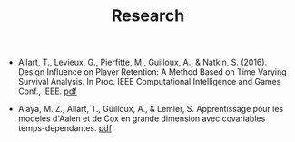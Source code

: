 ﻿---
layout: page
sidebar: true
title: Research
---


* Allart, T., Levieux, G., Pierfitte, M., Guilloux, A., & Natkin, S. (2016). Design Influence on Player Retention: A Method Based on Time Varying Survival Analysis. In Proc. IEEE Computational Intelligence and Games Conf., IEEE.
[pdf](/research/Allart_(2016)_Design_Influence_on_Player_Retention_-_A_Method_Based_on_Time_Varying_Survival_Analysis.pdf)

* Alaya, M. Z., Allart, T., Guilloux, A., & Lemler, S. Apprentissage pour les modeles d'Aalen et de Cox en grande dimension avec covariables temps-dependantes.
[pdf](/research/Alaya_(2016)_Apprentissage_pour_les_modeles_d_Aalen_et_de_Cox_en_grande_dimension_avec_covariables_temps-dependantes.pdf)